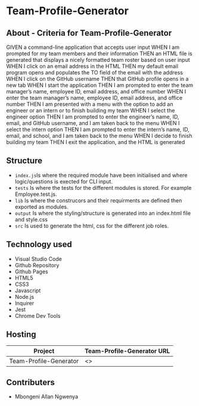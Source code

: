 # Team-Profile-Generator

## About - Criteria for Team-Profile-Generator

GIVEN a command-line application that accepts user input
WHEN I am prompted for my team members and their information
THEN an HTML file is generated that displays a nicely formatted team roster based on user input
WHEN I click on an email address in the HTML
THEN my default email program opens and populates the TO field of the email with the address
WHEN I click on the GitHub username
THEN that GitHub profile opens in a new tab
WHEN I start the application
THEN I am prompted to enter the team manager’s name, employee ID, email address, and office number
WHEN I enter the team manager’s name, employee ID, email address, and office number
THEN I am presented with a menu with the option to add an engineer or an intern or to finish building my team
WHEN I select the engineer option
THEN I am prompted to enter the engineer’s name, ID, email, and GitHub username, and I am taken back to the menu
WHEN I select the intern option
THEN I am prompted to enter the intern’s name, ID, email, and school, and I am taken back to the menu
WHEN I decide to finish building my team
THEN I exit the application, and the HTML is generated



## Structure

- `index.js`Is where the required module have been initialised and where logic/questions is exected for CLI input. 
- `tests` Is where the tests for the different modules is stored. For example Employee.test.js.
- `lib` Is where the construcors and their requirments are defined then exported as modules. 
- `output` Is where the styling/structure is generated into an index.html file and style.css
- `src`    Is used to generate the html, css for the different job roles.


## Technology used

- Visual Studio Code
- Github Repository
- Github Pages
- HTML5
- CSS3
- Javascript
- Node.js
- Inquirer 
- Jest
- Chrome Dev Tools


## Hosting

| Project                            | Team-Profile-Generator URL                                       |
|------------------------------------|-------------------------------------------------------|
|      Team-Profile-Generator        | <>                                                    |


## Contributers

- Mbongeni Allan Ngwenya
